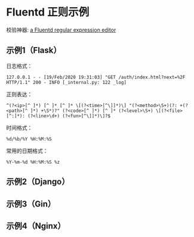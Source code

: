 # Fluentd 正则示例

校验神器: [a Fluentd regular expression editor](http://fluentular.herokuapp.com)

## 示例1（Flask）

日志格式：
```
127.0.0.1 - - [19/Feb/2020 19:31:03] "GET /auth/index.html?next=%2F HTTP/1.1" 200 - INFO [_internal.py: 122 _log]
```
正则表达：
```
^(?<ip>[^ ]*) [^ ]* [^ ]* \[(?<time>[^\]]*)\] "(?<method>\S+)(?: +(?<path>[^ ]*) +\S*)?" (?<code>[^ ]*) [^ ]* (?<level>\S+) \[(?<file>[^:]*): (?<line>\d+) (?<fun>[^\]]*)\]?$
```
时间格式：
```
%d/%b/%Y %H:%M:%S
```

常用的日期格式：
```
%Y-%m-%d %H:%M:%S %z
```

## 示例2（Django）


## 示例3（Gin）


## 示例4（Nginx）
